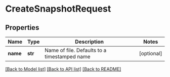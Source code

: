 # CreateSnapshotRequest

## Properties
Name | Type | Description | Notes
------------ | ------------- | ------------- | -------------
**name** | **str** | Name of file. Defaults to a timestamped name | [optional] 

[[Back to Model list]](../README.md#documentation-for-models) [[Back to API list]](../README.md#documentation-for-api-endpoints) [[Back to README]](../README.md)


